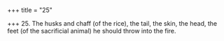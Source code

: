 +++
title = "25"

+++
25. The husks and chaff (of the rice), the tail, the skin, the head, the feet (of the sacrificial animal) he should throw into the fire.
